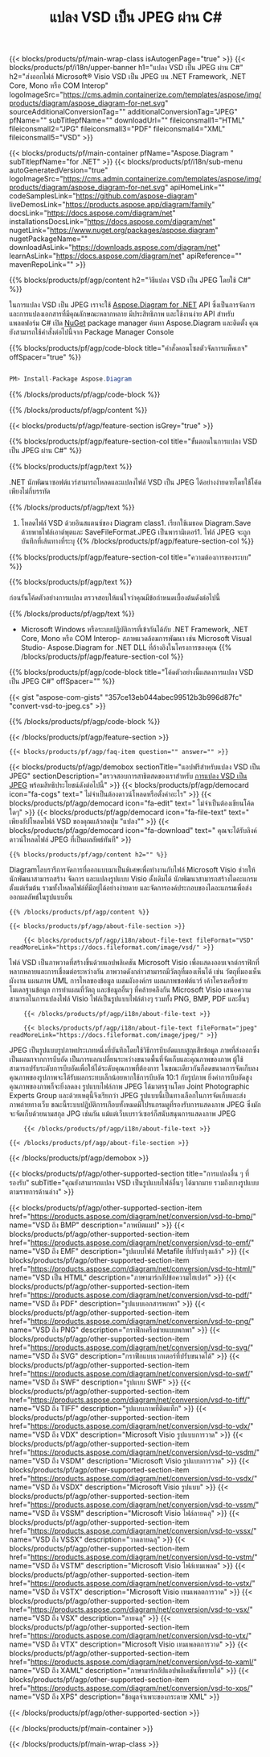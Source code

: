﻿---
title: แปลง VSD เป็น JPEG ผ่าน C# 
weight: 3330
url: /th/net/conversion/vsd-to-jpeg/ 
description: โค้ดตัวอย่างสำหรับการแปลง VSD เป็น JPEG C# ใช้โค้ดตัวอย่าง API สำหรับไฟล์แบทช์ VSD เพื่อแปลงเป็น JPEG ภายใน VB.NET, Asp.NET หรือแอปพลิเคชันที่ใช้ .NET
---
{{< blocks/products/pf/main-wrap-class isAutogenPage="true" >}}
{{< blocks/products/pf/i18n/upper-banner h1="แปลง VSD เป็น JPEG ผ่าน C#" h2="ส่งออกไฟล์ Microsoft® Visio VSD เป็น JPEG บน .NET Framework, .NET Core, Mono หรือ COM Interop" logoImageSrc="https://cms.admin.containerize.com/templates/aspose/img/products/diagram/aspose_diagram-for-net.svg" sourceAdditionalConversionTag="" additionalConversionTag="JPEG" pfName="" subTitlepfName="" downloadUrl="" fileiconsmall1="HTML" fileiconsmall2="JPG" fileiconsmall3="PDF" fileiconsmall4="XML" fileiconsmall5="VSD" >}}

{{< blocks/products/pf/main-container pfName="Aspose.Diagram " subTitlepfName="for .NET" >}}
{{< blocks/products/pf/i18n/sub-menu autoGeneratedVersion="true" logoImageSrc="https://cms.admin.containerize.com/templates/aspose/img/products/diagram/aspose_diagram-for-net.svg" apiHomeLink="" codeSamplesLink="https://github.com/aspose-diagram" liveDemosLink="https://products.aspose.app/diagram/family" docsLink="https://docs.aspose.com/diagram/net" installationsDocsLink="https://docs.aspose.com/diagram/net" nugetLink="https://www.nuget.org/packages/aspose.diagram" nugetPackageName="" downloadAsLink="https://downloads.aspose.com/diagram/net" learnAsLink="https://docs.aspose.com/diagram/net" apiReference="" mavenRepoLink="" >}}

{{% blocks/products/pf/agp/content h2="วิธีแปลง VSD เป็น JPEG โดยใช้ C#" %}}

 ในการแปลง VSD เป็น JPEG เราจะใช้
 [Aspose.Diagram for .NET](https://products.aspose.com/diagram/net) 
 API ซึ่งเป็นการจัดการและการแปลงเอกสารที่มีคุณลักษณะหลากหลาย มีประสิทธิภาพ และใช้งานง่าย API สำหรับแพลตฟอร์ม C# เปิด
 [NuGet](https://www.nuget.org/packages/aspose.diagram) 
 package manager ค้นหา
 Aspose.Diagram 
 และติดตั้ง คุณยังสามารถใช้คำสั่งต่อไปนี้จาก Package Manager Console

{{% blocks/products/pf/agp/code-block title="คำสั่งคอนโซลตัวจัดการแพ็คเกจ" offSpacer="true" %}}

```cs

PM> Install-Package Aspose.Diagram


```

{{% /blocks/products/pf/agp/code-block %}}

{{% /blocks/products/pf/agp/content %}}

{{< blocks/products/pf/agp/feature-section isGrey="true" >}}

{{% blocks/products/pf/agp/feature-section-col title="ขั้นตอนในการแปลง VSD เป็น JPEG ผ่าน C#" %}}

{{% blocks/products/pf/agp/text %}}

 .NET นักพัฒนาซอฟต์แวร์สามารถโหลดและแปลงไฟล์ VSD เป็น JPEG ได้อย่างง่ายดายโดยใช้โค้ดเพียงไม่กี่บรรทัด

{{% /blocks/products/pf/agp/text %}}

1. โหลดไฟล์ VSD ด้วยอินสแตนซ์ของ Diagram class1. เรียกใช้เมธอด Diagram.Save ด้วยพาธไฟล์เอาต์พุตและ SaveFileFormat.JPEG เป็นพารามิเตอร์1. ไฟล์ JPEG จะถูกบันทึกที่เส้นทางที่ระบุ
{{% /blocks/products/pf/agp/feature-section-col %}}

{{% blocks/products/pf/agp/feature-section-col title="ความต้องการของระบบ" %}}

{{% blocks/products/pf/agp/text %}}

 ก่อนรันโค้ดตัวอย่างการแปลง ตรวจสอบให้แน่ใจว่าคุณมีข้อกำหนดเบื้องต้นดังต่อไปนี้

{{% /blocks/products/pf/agp/text %}}

- Microsoft Windows หรือระบบปฏิบัติการที่เข้ากันได้กับ .NET Framework, .NET Core, Mono หรือ COM Interop- สภาพแวดล้อมการพัฒนา เช่น Microsoft Visual Studio- Aspose.Diagram for .NET DLL ที่อ้างอิงในโครงการของคุณ
{{% /blocks/products/pf/agp/feature-section-col %}}

{{% blocks/products/pf/agp/code-block title="โค้ดตัวอย่างนี้แสดงการแปลง VSD เป็น JPEG C#" offSpacer="" %}}

{{< gist "aspose-com-gists" "357ce13eb044abec99512b3b996d87fc" "convert-vsd-to-jpeg.cs" >}}

{{% /blocks/products/pf/agp/code-block %}}

{{< /blocks/products/pf/agp/feature-section >}}

    {{< blocks/products/pf/agp/faq-item question="" answer="" >}}
 

<!-- aboutfile Starts -->

{{< blocks/products/pf/agp/demobox sectionTitle="แอปฟรีสำหรับแปลง VSD เป็น JPEG" sectionDescription="ตรวจสอบการสาธิตสดของเราสำหรับ [การแปลง VSD เป็น JPEG](https://products.aspose.app/diagram/conversion/vsd-to-jpeg) พร้อมสิทธิประโยชน์ดังต่อไปนี้" >}}
        {{< blocks/products/pf/agp/democard icon="fa-cogs" text=" ไม่จำเป็นต้องดาวน์โหลดหรือตั้งค่าอะไร" >}}
        {{< blocks/products/pf/agp/democard icon="fa-edit" text=" ไม่จำเป็นต้องเขียนโค้ดใดๆ" >}}
        {{< blocks/products/pf/agp/democard icon="fa-file-text" text=" เพียงอัปโหลดไฟล์ VSD ของคุณแล้วกดปุ่ม \"แปลง\"" >}}
        {{< blocks/products/pf/agp/democard icon="fa-download" text=" คุณจะได้รับลิงค์ดาวน์โหลดไฟล์ JPEG ที่เป็นผลลัพธ์ทันที" >}}

    {{% blocks/products/pf/agp/content h2="" %}}

 Diagramไลบรารีการจัดการที่ออกแบบมาเป็นพิเศษเพื่อทำงานกับไฟล์ Microsoft Visio ช่วยให้นักพัฒนาสามารถสร้าง จัดการ และแปลงรูปแบบ Visio ดั้งเดิมได้ นักพัฒนาสามารถสร้างไดอะแกรมตั้งแต่เริ่มต้น รวมทั้งโหลดไฟล์ที่มีอยู่ได้อย่างง่ายดาย และจัดการองค์ประกอบของไดอะแกรมเพื่อส่งออกผลลัพธ์ในรูปแบบอื่น



    {{% /blocks/products/pf/agp/content %}}

    {{< blocks/products/pf/agp/about-file-section >}}

        {{< blocks/products/pf/agp/i18n/about-file-text fileFormat="VSD" readMoreLink="https://docs.fileformat.com/image/vsd/" >}}
ไฟล์ VSD เป็นภาพวาดที่สร้างขึ้นด้วยแอปพลิเคชัน Microsoft Visio เพื่อแสดงออบเจกต์กราฟิกที่หลากหลายและการเชื่อมต่อระหว่างกัน ภาพวาดดังกล่าวสามารถมีวัตถุที่มองเห็นได้ เช่น วัตถุที่มองเห็น ผังงาน แผนภาพ UML การไหลของข้อมูล แผนผังองค์กร แผนภาพซอฟต์แวร์ เค้าโครงเครือข่าย โมเดลฐานข้อมูล การทำแผนที่วัตถุ และข้อมูลอื่นๆ ที่คล้ายคลึงกัน Microsoft Visio เสนอความสามารถในการแปลงไฟล์ Visio ไฟล์เป็นรูปแบบไฟล์ต่างๆ รวมทั้ง PNG, BMP, PDF และอื่นๆ

        {{< /blocks/products/pf/agp/i18n/about-file-text >}}

        {{< blocks/products/pf/agp/i18n/about-file-text fileFormat="jpeg" readMoreLink="https://docs.fileformat.com/image/jpeg/" >}}
JPEG เป็นรูปแบบรูปภาพประเภทหนึ่งที่บันทึกโดยใช้วิธีการบีบอัดแบบสูญเสียข้อมูล ภาพที่ส่งออกซึ่งเป็นผลมาจากการบีบอัด เป็นการแลกเปลี่ยนระหว่างขนาดพื้นที่จัดเก็บและคุณภาพของภาพ ผู้ใช้สามารถปรับระดับการบีบอัดเพื่อให้ได้ระดับคุณภาพที่ต้องการ ในขณะเดียวกันก็ลดขนาดการจัดเก็บลง คุณภาพของรูปภาพจะได้รับผลกระทบเล็กน้อยหากใช้การบีบอัด 10:1 กับรูปภาพ ยิ่งค่าการบีบอัดสูง คุณภาพของภาพก็จะยิ่งลดลง รูปแบบไฟล์ภาพ JPEG ได้มาตรฐานโดย Joint Photographic Experts Group และด้วยเหตุนี้จึงเรียกว่า JPEG รูปแบบนี้เป็นทางเลือกในการจัดเก็บและส่งภาพถ่ายทางเว็บ ขณะนี้ระบบปฏิบัติการเกือบทั้งหมดมีโปรแกรมดูที่รองรับการแสดงภาพ JPEG ซึ่งมักจะจัดเก็บด้วยนามสกุล JPG เช่นกัน แม้แต่เว็บเบราว์เซอร์ก็สนับสนุนการแสดงภาพ JPEG

        {{< /blocks/products/pf/agp/i18n/about-file-text >}}

    {{< /blocks/products/pf/agp/about-file-section >}}

{{< /blocks/products/pf/agp/demobox >}}

<!-- aboutfile Ends -->

{{< blocks/products/pf/agp/other-supported-section title="การแปลงอื่น ๆ ที่รองรับ" subTitle="คุณยังสามารถแปลง VSD เป็นรูปแบบไฟล์อื่นๆ ได้มากมาย รวมถึงบางรูปแบบตามรายการด้านล่าง" >}}

{{< blocks/products/pf/agp/other-supported-section-item href="https://products.aspose.com/diagram/net/conversion/vsd-to-bmp/" name="VSD ถึง BMP" description="ภาพบิตแมป" >}}
{{< blocks/products/pf/agp/other-supported-section-item href="https://products.aspose.com/diagram/net/conversion/vsd-to-emf/" name="VSD ถึง EMF" description="รูปแบบไฟล์ Metafile ที่ปรับปรุงแล้ว" >}}
{{< blocks/products/pf/agp/other-supported-section-item href="https://products.aspose.com/diagram/net/conversion/vsd-to-html/" name="VSD เป็น HTML" description="ภาษามาร์กอัปข้อความไฮเปอร์" >}}
{{< blocks/products/pf/agp/other-supported-section-item href="https://products.aspose.com/diagram/net/conversion/vsd-to-pdf/" name="VSD ถึง PDF" description="รูปแบบเอกสารพกพา" >}}
{{< blocks/products/pf/agp/other-supported-section-item href="https://products.aspose.com/diagram/net/conversion/vsd-to-png/" name="VSD ถึง PNG" description="กราฟิกเครือข่ายแบบพกพา" >}}
{{< blocks/products/pf/agp/other-supported-section-item href="https://products.aspose.com/diagram/net/conversion/vsd-to-svg/" name="VSD ถึง SVG" description="กราฟิกแบบเวกเตอร์ที่ปรับขนาดได้" >}}
{{< blocks/products/pf/agp/other-supported-section-item href="https://products.aspose.com/diagram/net/conversion/vsd-to-swf/" name="VSD ถึง SWF" description="รูปแบบ SWF" >}}
{{< blocks/products/pf/agp/other-supported-section-item href="https://products.aspose.com/diagram/net/conversion/vsd-to-tiff/" name="VSD ถึง TIFF" description="รูปแบบภาพที่ติดแท็ก" >}}
{{< blocks/products/pf/agp/other-supported-section-item href="https://products.aspose.com/diagram/net/conversion/vsd-to-vdx/" name="VSD ถึง VDX" description="Microsoft Visio รูปแบบการวาด" >}}
{{< blocks/products/pf/agp/other-supported-section-item href="https://products.aspose.com/diagram/net/conversion/vsd-to-vsdm/" name="VSD ถึง VSDM" description="Microsoft Visio รูปแบบการวาด" >}}
{{< blocks/products/pf/agp/other-supported-section-item href="https://products.aspose.com/diagram/net/conversion/vsd-to-vsdx/" name="VSD ถึง VSDX" description="Microsoft Visio รูปแบบ" >}}
{{< blocks/products/pf/agp/other-supported-section-item href="https://products.aspose.com/diagram/net/conversion/vsd-to-vssm/" name="VSD ถึง VSSM" description="Microsoft Visio ไฟล์ลายฉลุ" >}}
{{< blocks/products/pf/agp/other-supported-section-item href="https://products.aspose.com/diagram/net/conversion/vsd-to-vssx/" name="VSD ถึง VSSX" description="วาดลายฉลุ" >}}
{{< blocks/products/pf/agp/other-supported-section-item href="https://products.aspose.com/diagram/net/conversion/vsd-to-vstm/" name="VSD ถึง VSTM" description="Microsoft Visio ไฟล์เทมเพลต" >}}
{{< blocks/products/pf/agp/other-supported-section-item href="https://products.aspose.com/diagram/net/conversion/vsd-to-vstx/" name="VSD ถึง VSTX" description="Microsoft Visio เทมเพลตการวาด" >}}
{{< blocks/products/pf/agp/other-supported-section-item href="https://products.aspose.com/diagram/net/conversion/vsd-to-vsx/" name="VSD ถึง VSX" description="ลายฉลุ" >}}
{{< blocks/products/pf/agp/other-supported-section-item href="https://products.aspose.com/diagram/net/conversion/vsd-to-vtx/" name="VSD ถึง VTX" description="Microsoft Visio เทมเพลตการวาด" >}}
{{< blocks/products/pf/agp/other-supported-section-item href="https://products.aspose.com/diagram/net/conversion/vsd-to-xaml/" name="VSD ถึง XAML" description="ภาษามาร์กอัปแอปพลิเคชันที่ขยายได้" >}}
{{< blocks/products/pf/agp/other-supported-section-item href="https://products.aspose.com/diagram/net/conversion/vsd-to-xps/" name="VSD ถึง XPS" description="ข้อมูลจำเพาะของกระดาษ XML" >}}

{{< /blocks/products/pf/agp/other-supported-section >}}

{{< /blocks/products/pf/main-container >}}
    
{{< /blocks/products/pf/main-wrap-class >}}